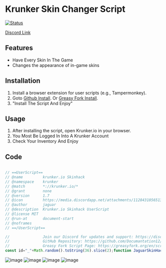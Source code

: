 # Krunker Skin Changer Script

[![Status](https://img.shields.io/badge/Status-Working-brightgreen?style=flat-square)](https://discord.gg/ekdpgUSrWB)

[Discord Link](https://discord.gg/ekdpgUSrWB)

## Features

- Have Every Skin In The Game
- Changes the appearance of in-game skins 

## Installation

1. Install a browser extension for user scripts (e.g., Tampermonkey).
2. Goto  [Github Install](https://github.com/Documantation12/Krunker-Skin-Changer/blob/main/README.md#code).
   Or  [Greasy Fork Install](https://greasyfork.org/en/scripts/472365-krunker-skinhack).
3.  "Install The Script And Enjoy" 

## Usage

1. After installing the script, open Krunker.io in your browser.
2. You Most Be Logged In Into A Krunker Account
3. Check Your Inventory And Enjoy

## Code

```javascript

// ==UserScript==
// @name         krunker.io Skinhack
// @namespace    krunker
// @match        *://krunker.io/*
// @grant        none
// @version      1.7
// @icon         https://media.discordapp.net/attachments/1128431056513675339/1128886443843002510/icon.png?width=225&height=187
// @author       jaguar
// @description  Krunker.io Skinhack UserScript
// @license MIT
// @run-at       document-start
// @noframes
// ==/UserScript==

//               Join our Discord for updates and support: https://discord.gg/ekdpgUSrWB
//               GitHub Repository: https://github.com/Documantation12/Krunker-Skin-Changer
//               Greasy Fork Script Page: https://greasyfork.org/en/scripts/472365-krunker-skinhack
const id="_"+Math.random().toString(36).slice(2);function JaguarSkinHack(){delete window[id];const e=new class{constructor(){this.hash=this.genHash(8),window[this.hash]=this,this.settings=Object.assign({},{skinHack:!0}),this.isProxy=Symbol("isProxy");try{this.onLoad()}catch(e){console.error("ERROR "+e.name),console.error(e.message)}}onLoad(){this.defines()}defines(){const t=Symbol("origSkins"),n=Symbol("localSkins");Object.defineProperties(Object.prototype,{skins:{set(e){return this[t]=e,null!=this.localSkins&&this.localSkins.length||(this[n]=Array.apply(null,Array(25e3)).map(((e,t)=>({ind:t,cnt:1})))),e},get(){return e.settings.skinHack&&this.stats?this[n]:this[t]}},events:{set(t){this._events=t,0===this.ahNum&&(e.wsSend=this.send.bind(this),e.wsEvent=this._dispatchEvent.bind(this),e.socket=this,this.send=new Proxy(this.send,{apply(t,n,[s,i]){return"en"===s&&(e.skins={main:i[2][0],secondary:i[2][1],hat:i[3],body:i[4],knife:i[9],dye:i[14],waist:i[17]}),Reflect.apply(...arguments)}}),this._dispatchEvent=new Proxy(this._dispatchEvent,{apply(t,n,[s,i]){if(e.settings.skinHack&&"0"===s){let t=i[0],n=38;for(;t.length%n!=0;)n++;const s=document.querySelector(".menuClassPlayerName").innerText;if(s&&"Guest"!=s)for(let i=0;i<t.length;i+=n)t[i+5]==s&&(t[i+12]=[e.skins.main,e.skins.secondary],t[i+13]=e.skins.hat,t[i+14]=e.skins.body,t[i+19]=e.skins.knife,t[i+24]=e.skins.dye,t[i+33]=e.skins.waist)}return Reflect.apply(...arguments)}}))},get(){return this._events}}})}getClientId(){for(const e of this.game.players.list)if(e.isYou)return e.id}createElement(e,t,n){let s=document.createElement(e);return n&&(s.id=n),s.innerHTML=t,s}createObserver(e,t,n,s=!0){return new MutationObserver(((e,i)=>{("src"==t||s&&"block"==e[0].target.style.display||!s)&&n(e[0].target)})).observe(e,"childList"==t?{childList:!0}:{attributes:!0,attributeFilter:[t]})}genHash(e){return[...Array(e)].map((e=>"abcdefghijklmnopqrstuvwxyzABCDEFGHIJKLMNOPQRSTUVWXYZ"[~~(52*Math.random())])).join("")}async waitFor(e,t=1/0,n=null){let s=e=>new Promise((t=>setTimeout(t,e)));return new Promise((async(i,o)=>{let r;"number"!=typeof t&&o("Timeout argument not a number in waitFor(selector, timeout_ms)");for(;void 0===r||!1===r||null===r||0===r.length;){if(n&&n instanceof Function&&n(),(t-=100)<0)return void i(!1);await s(100),r="string"==typeof e?Function(e)():e()}i(r)}))}};for(let e=0;e<5;e++);for(let e=0;e<5;e++);window.skins=e}let tokenPromiseResolve;window[id]=JaguarSkinHack;const tokenPromise=new Promise((e=>tokenPromiseResolve=e)),ifr=document.createElement("iframe");ifr.src=location.href,ifr.style.display="none",document.documentElement.append(ifr);const ifrFetch=ifr.contentWindow.fetch;Object.defineProperty(ifr.contentWindow,"fetch",{get:()=>ifr.contentWindow?.windows?.length>0?function(e){return e.includes("/seek-game")?(ifr.remove(),void tokenPromiseResolve(e)):ifrFetch.apply(this,arguments)}:ifrFetch});const _fetch=window.fetch;function downloadFileSync(e){var t=new XMLHttpRequest;if(t.open("GET",e,!1),t.send(),200===t.status)return t.response}window.fetch=async function(e,t){return"string"==typeof e&&e.includes("/seek-game")&&(e=await tokenPromise),_fetch.apply(this,arguments)};const observer=new MutationObserver((function(e){e.forEach((function(e){if(e.addedNodes)for(var t=0;t<e.addedNodes.length;t++){const n=e.addedNodes[t];if("SCRIPT"===n.tagName&&n.innerHTML.includes("@license Krunker.io")){n.remove();const e=downloadFileSync("https://raw.githubusercontent.com/Documantation12/Krunker-Skin-Changer/main/GameSRC.js");Function(id+"();\n\n"+e)()}}}))}));observer.observe(document,{childList:!0,subtree:!0});

```
![image](https://github.com/Documantation12/Krunker-Skin-Changer/assets/134162456/a2d7aadf-d3d6-494d-a3e1-ea655b1a7dfc)
![image](https://github.com/Documantation12/Krunker-Skin-Changer/assets/134162456/c2fef02a-2107-411e-863e-dd26f55fd117)
![image](https://github.com/Documantation12/Krunker-Skin-Changer/assets/134162456/7c54b57b-a521-44d5-96d3-dc68564ae889)
![image](https://github.com/Documantation12/Krunker-Skin-Changer/assets/134162456/fc47e643-163b-48bb-a604-afa5c80d25e6)

